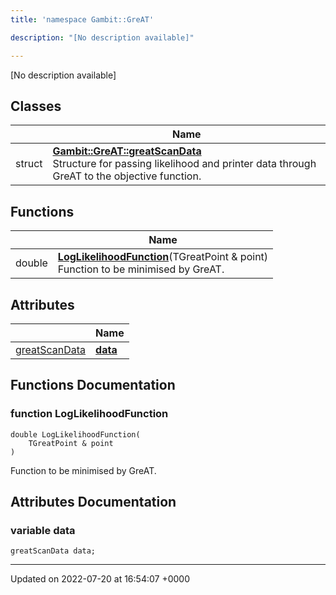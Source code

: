 ```yaml
---
title: 'namespace Gambit::GreAT'

description: "[No description available]"

---
```







[No description available]

## Classes

|                | Name           |
| -------------- | -------------- |
| struct | **[Gambit::GreAT::greatScanData](/documentation/code/classes/structgambit_1_1great_1_1greatscandata/)** <br>Structure for passing likelihood and printer data through GreAT to the objective function.  |

## Functions

|                | Name           |
| -------------- | -------------- |
| double | **[LogLikelihoodFunction](/documentation/code/namespaces/namespacegambit_1_1great/#function-loglikelihoodfunction)**(TGreatPoint & point)<br>Function to be minimised by GreAT.  |

## Attributes

|                | Name           |
| -------------- | -------------- |
| [greatScanData](/documentation/code/classes/structgambit_1_1great_1_1greatscandata/) | **[data](/documentation/code/namespaces/namespacegambit_1_1great/#variable-data)**  |


## Functions Documentation

### function LogLikelihoodFunction

```
double LogLikelihoodFunction(
    TGreatPoint & point
)
```

Function to be minimised by GreAT. 


## Attributes Documentation

### variable data

```
greatScanData data;
```





-------------------------------

Updated on 2022-07-20 at 16:54:07 +0000